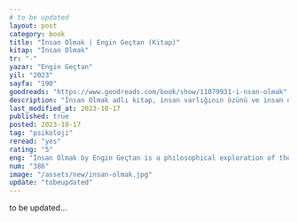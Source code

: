 ```yaml
---
# to be updated
layout: post
category: book
title: "İnsan Olmak | Engin Geçtan (Kitap)"
kitap: "İnsan Olmak"
tr: "-"
yazar: "Engin Geçtan"
yil: "2023"
sayfa: "190"
goodreads: "https://www.goodreads.com/book/show/11079931-i-nsan-olmak"
description: "İnsan Olmak adlı kitap, insan varlığının özünü ve insan olmanın anlamını felsefi bir bakış açısıyla inceliyor."
last_modified_at: 2023-10-17
published: true
posted: 2023-10-17
tag: "psikoloji"
reread: "yes"
rating: "5"
eng: "İnsan Olmak by Engin Geçtan is a philosophical exploration of the essence of human existence and what it means to be human."
num: "386"
image: "/assets/new/insan-olmak.jpg"
update: "tobeupdated"
---
```


to be updated...
